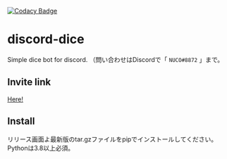 [![Codacy Badge](https://app.codacy.com/project/badge/Grade/d466b4fb7c4540bab18735f3ebabea98)](https://www.codacy.com/gh/nucosen/dice/dashboard?utm_source=github.com&amp;utm_medium=referral&amp;utm_content=nucosen/dice&amp;utm_campaign=Badge_Grade)

# discord-dice

Simple dice bot for discord.
（問い合わせはDiscordで「 `NUCO#8872` 」まで。

## Invite link

[Here!](https://discord.com/api/oauth2/authorize?client_id=855433313061044224&permissions=8&scope=bot%20applications.commands)

## Install

リリース画面よ最新版のtar.gzファイルをpipでインストールしてください。
Pythonは3.8以上必須。